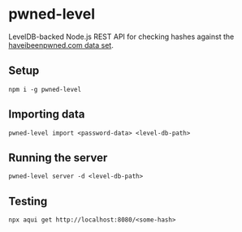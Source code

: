 # pwned-level

LevelDB-backed Node.js REST API for checking hashes against the [haveibeenpwned.com data set](https://haveibeenpwned.com/Passwords).

## Setup

```shell
npm i -g pwned-level
```

## Importing data

```shell
pwned-level import <password-data> <level-db-path>
```

## Running the server
```shell
pwned-level server -d <level-db-path>
```

## Testing
```shell
npx aqui get http://localhost:8080/<some-hash>
```
